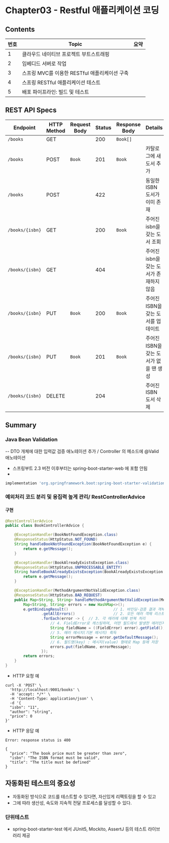 # Chapter03 - Restful 애플리케이션 코딩

## Contents
|번호|Topic| 요약 |
|--|-------|-|
|1|클라우드 네이티브 프로젝트 부트스트래핑| |
|2|임베디드 서버로 작업| |
|3|스프링 MVC를 이용한 RESTful 애플리케이션 구축| |
|4|스프링 RESTful 애플리케이션 테스트| |
|5|배포 파이프라인: 빌드 및 테스트| |


## REST API Specs
| Endpoint           | HTTP Method | Request Body | Status | Response Body | Details                             |
|--------------------|-------------|--------------|--------|---------------|-------------------------------------|
| `/books`           | GET         |              | 200    | `Book[]`      |                                     |
| `/books`           | POST        | `Book`       | 201    | `Book`        | 카탈로그에 새 도서 추가            |
| `/books`           | POST        |              | 422    |               | 동일한 ISBN 도서가 이미 존재        |
| `/books/{isbn}`    | GET         |              | 200    | `Book`        | 주어진 isbn을 갖는 도서 조회       |
| `/books/{isbn}`    | GET         |              | 404    |               | 주어진 isbn을 갖는 도서가 존재하지 않음 |
| `/books/{isbn}`    | PUT         | `Book`       | 200    | `Book`        | 주어진 ISBN을 갖는 도서를 업데이트 |
| `/books/{isbn}`    | PUT         | `Book`       | 201    | `Book`        | 주어진 ISBN을 갖는 도서가 없을 땐 생성 |
| `/books/{isbn}`    | DELETE      |              | 204    |               | 주어진 ISBN 도서 삭제              |


## Summary

### Java Bean Validation
-- DTO 개체에 대한 입력값 검증 애노테이션 추가 / Controller 의 메소드에 @Valid 애노테이션
- 스프링부트 2.3 버전 이후부터는 spring-boot-starter-web 에 포함 안됨
- 
```gradle
implementation 'org.springframework.boot:spring-boot-starter-validation'
```

### 예외처리 코드 분리 및 응집력 높게 관리/ RestControllerAdvice

#### 구현
```java
@RestControllerAdvice
public class BookControllerAdvice {

    @ExceptionHandler(BookNotFoundException.class)
    @ResponseStatus(HttpStatus.NOT_FOUND)
    String handleBookNotFoundException(BookNotFoundException e) {
        return e.getMessage();
    }

    @ExceptionHandler(BookAlreadyExistsException.class)
    @ResponseStatus(HttpStatus.UNPROCESSABLE_ENTITY)
    String handleBookAlreadyExistsException(BookAlreadyExistsException e) {
        return e.getMessage();
    }

    @ExceptionHandler(MethodArgumentNotValidException.class)
    @ResponseStatus(HttpStatus.BAD_REQUEST)
    public Map<String, String> handleMethodArgumentNotValidException(MethodArgumentNotValidException e) {
        Map<String, String> errors = new HashMap<>();
        e.getBindingResult()                    // 1. 바인딩·검증 결과 객체 획득
                .getAllErrors()                 // 2. 모든 에러 객체 리스트(List<ObjectError>) 반환
                .forEach(error -> {  // 3. 각 에러에 대해 반복 처리
                    // 4. FieldError로 캐스팅하여, 어떤 필드에서 발생한 에러인지 가져옴
                    String fieldName = ((FieldError) error).getField();
                    // 5. 에러 메시지(기본 메시지) 획득
                    String errorMessage = error.getDefaultMessage();
                    // 6. 필드명(key) : 메시지(value) 형태로 Map 등에 저장
                    errors.put(fieldName, errorMessage);
                });
        return errors;
    }
}


```



- HTTP 요청 예
```
curl -X 'POST' \
  'http://localhost:9001/books' \
  -H 'accept: */*' \
  -H 'Content-Type: application/json' \
  -d '{
  "isbn": "11",
  "author": "string",
  "price": 0
}'

```



- HTTP 응답 예
```
Error: response status is 400

{
  "price": "The book price must be greater than zero",
  "isbn": "The ISBN format must be valid",
  "title": "The title must be defined"
}
```


## 자동화된 테스트의 중요성
- 자동화된 방식으로 코드를 테스트할 수 있다면, 자신있게 리팩토링을 할 수 있고
- 그에 따라 생산성, 속도와 지속적 전달 프로세스를 달성할 수 있다.

### 단위테스트
- spring-boot-starter-test 에서 JUnit5, Mockito, AssertJ 등의 테스트 라이브러리 제공
